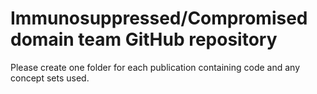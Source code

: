 # Immunosuppressed/Compromised domain team GitHub repository
Please create one folder for each publication containing code and any concept sets used.
